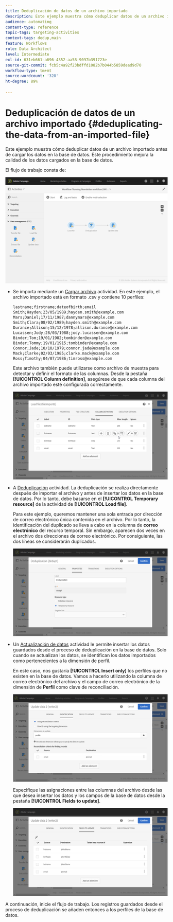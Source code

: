 ```yaml
---
title: Deduplicación de datos de un archivo importado
description: Este ejemplo muestra cómo deduplicar datos de un archivo importado antes de cargar los datos en la base de datos.
audience: automating
content-type: reference
topic-tags: targeting-activities
context-tags: dedup,main
feature: Workflows
role: Data Architect
level: Intermediate
exl-id: 631eb661-a696-4352-aa58-9097b391723e
source-git-commit: fcb5c4a92f23bdffd1082b7b044b5859dead9d70
workflow-type: tm+mt
source-wordcount: '328'
ht-degree: 89%

---
```


# Deduplicación de datos de un archivo importado {#deduplicating-the-data-from-an-imported-file}

Este ejemplo muestra cómo deduplicar datos de un archivo importado antes de cargar los datos en la base de datos. Este procedimiento mejora la calidad de los datos cargados en la base de datos.

El flujo de trabajo consta de:

![](assets/deduplication_example2_workflow.png)

* Se importa mediante un [Cargar archivo](../../automating/using/load-file.md) actividad. En este ejemplo, el archivo importado está en formato .csv y contiene 10 perfiles:

   ```
   lastname;firstname;dateofbirth;email
   Smith;Hayden;23/05/1989;hayden.smith@example.com
   Mars;Daniel;17/11/1987;dannymars@example.com
   Smith;Clara;08/02/1989;hayden.smith@example.com
   Durance;Allison;15/12/1978;allison.durance@example.com
   Lucassen;Jody;28/03/1988;jody.lucassen@example.com
   Binder;Tom;19/01/1982;tombinder@example.com
   Binder;Tommy;19/01/1915;tombinder@example.com
   Connor;Jade;10/10/1979;connor.jade@example.com
   Mack;Clarke;02/03/1985;clarke.mack@example.com
   Ross;Timothy;04/07/1986;timross@example.com
   ```

   Este archivo también puede utilizarse como archivo de muestra para detectar y definir el formato de las columnas. Desde la pestaña **[!UICONTROL Column definition]**, asegúrese de que cada columna del archivo importado esté configurada correctamente.

   ![](assets/deduplication_example2_fileloading.png)

* A [Deduplicación](../../automating/using/deduplication.md) actividad. La deduplicación se realiza directamente después de importar el archivo y antes de insertar los datos en la base de datos. Por lo tanto, debe basarse en el **[!UICONTROL Temporary resource]** de la actividad de **[!UICONTROL Load file]**.

   Para este ejemplo, queremos mantener una sola entrada por dirección de correo electrónico única contenida en el archivo. Por lo tanto, la identificación del duplicado se lleva a cabo en la columna de **correo electrónico** del recurso temporal. Sin embargo, aparecen dos veces en el archivo dos direcciones de correo electrónico. Por consiguiente, las dos líneas se considerarán duplicados.

   ![](assets/deduplication_example2_dedup.png)

* Un [Actualización de datos](../../automating/using/update-data.md) actividad le permite insertar los datos guardados desde el proceso de deduplicación en la base de datos. Solo cuando se actualizan los datos, se identifican los datos importados como pertenecientes a la dimensión de perfil.

   En este caso, nos gustaría **[!UICONTROL Insert only]** los perfiles que no existen en la base de datos. Vamos a hacerlo utilizando la columna de correo electrónico del archivo y el campo de correo electrónico de la dimensión de **Perfil** como clave de reconciliación.

   ![](assets/deduplication_example2_writer1.png)

   Especifique las asignaciones entre las columnas del archivo desde las que desea insertar los datos y los campos de la base de datos desde la pestaña **[!UICONTROL Fields to update]**.

   ![](assets/deduplication_example2_writer2.png)

A continuación, inicie el flujo de trabajo. Los registros guardados desde el proceso de deduplicación se añaden entonces a los perfiles de la base de datos.
